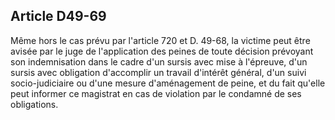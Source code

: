Article D49-69
----
Même hors le cas prévu par l'article 720 et D. 49-68, la victime peut être
avisée par le juge de l'application des peines de toute décision prévoyant son
indemnisation dans le cadre d'un sursis avec mise à l'épreuve, d'un sursis avec
obligation d'accomplir un travail d'intérêt général, d'un suivi socio-judiciaire
ou d'une mesure d'aménagement de peine, et du fait qu'elle peut informer ce
magistrat en cas de violation par le condamné de ses obligations.
